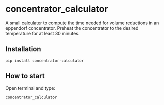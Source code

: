 # concentrator_calculator
 A small calculater to compute the time needed for volume reductions in an eppendorf concentrator.
 Preheat the concentrator to the desired temperature for at least 30 minutes.

## Installation
`pip install concentrator-calculator`

## How to start
Open terminal and type:

`concentrator_calculator`
